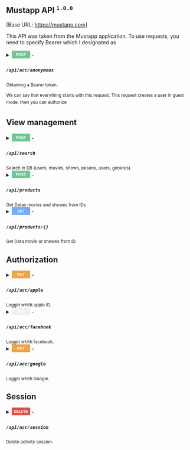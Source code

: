 
## **Mustapp API** <sup><code>1.0.0</code></sup>

[Base URL: https://mustapp.com]

This API was taken from the Mustapp application. To use requests, you need to specify Bearer which I designated as <token>

<details>
<summary>
<sub> <img src="/methods/post.png" width="50" /></sub> - <i><h4><code>/api/acc/anonymous</code></h4></i> <sub>Obtaining a Bearer token.</sub>
</summary>

<table role="table">
 <thead>
  <tr align="Left"><th colspan="2">Responses</th></tr>
  <tr align="left"><th>Code</th><th>Description</th></tr>
 </thead>
 <tbody>
  <tr>
   <td>200<br><br><br><br><br><br><br></td>
   <td>
   
   Successful operation
   
   ```js
   {
    "id" : 0,
    "token" : "string"
   }
   ```
   
   </td>
  </tr>
 </tbody>
 <thead>
  <tr align="Left"><th colspan="2">Curl</th></tr>
 </thead>
 <tbody>
  <tr>
   <td colspan="2">
   
```curl
   curl "https://mustapp.com/api/acc/anonymous" \
	-X POST
```
 
 </td>
  </tr>
 </tbody>
</table>

</details>
	
<sup>We can say that everything starts with this request. This request creates a user in guest mode, then you can authorize</sup>

## View management

<details>
<summary>
<sub> <img src="/methods/post.png" width="50" /></sub> - <i><h4><code>/api/search</code></h4></i> <sub>Search in DB (users, movies, shows, pesons, users, generes).</sub>
</summary>

<table role="table">
 <thead>
  <tr align="Left"><th colspan="2">Headers</th></tr>
  <tr align="left"><th>Name</th><th>Description</th></tr>
 </thead>
 <tbody>
  <tr>
   <td><b>Bearer</b> <br><code>string</code><br><sup>token</sup></td>
   <td>A unique token that is needed to link to the user's account. Not required for search<br><br><br></td>
  </tr>
 </tbody>
 <thead>
  <tr align="Left"><th colspan="2">Body</th></tr>
 </thead>
 <tbody>
  <tr>
   <td colspan="2">

```js
{
  "query": "string",
  "types": [
    "movies",
    "shows",
    "persons",
    "users",
    "genres"
  ]
}
```
   
   </td>
  </tr>
 </tbody>
 <thead>
  <tr align="Left"><th colspan="2">Responses</th></tr>
  <tr align="left"><th>Code</th><th>Description</th></tr>
 </thead>
 <tbody>
  <tr>
   <td>200<br><br><br><br><br><br><br><br><br><br><br><br><br><br><br><br><br><br><br><br>
   <td>
   
   Successful operation
   
```js
{
  "persons" : [
    0
  ],
  "users" : [
    0
  ],
  "genres" : [
    0
  ],
  "movies" : [
    0
  ],
  "shows" : [
    0
  ],
  "products" : [
    0
  ]
}
```
   
   </td>
  </tr>
 </tbody>
 <thead>
  <tr align="Left"><th colspan="2">Curl</th></tr>
 </thead>
 <tbody>
  <tr>
   <td colspan="2">
   
```curl
curl "https://mustapp.com/api/search" \
	-X POST \
	-H 'Content-Type: application/json; charset=utf-8' \
	-d '{"query":"string","types":["movies","shows","persons","users","genres"]}'
```
 
 </td>
  </tr>
 </tbody>
</table>

</details>

<details>
<summary>
<sub> <img src="/methods/post.png" width="50" /></sub> - <i><h4><code>/api/products</code></h4></i> <sub>Get Datas movies and showes from IDs</sub>
</summary>

<table role="table">
 <thead>
  <tr align="Left"><th colspan="2">Headers</th></tr>
  <tr align="left"><th>Name</th><th>Description</th></tr>
 </thead>
 <tbody>
  <tr>
   <td><b>Bearer</b> <br><code>string</code><br><sup>token</sup></td>
   <td>A unique token that is needed to link to the user's account. Not required for this<br><br><br></td>
  </tr>
 </tbody>
 <thead>
  <tr align="Left"><th colspan="2">Body</th></tr>
 </thead>
 <tbody>
  <tr>
   <td colspan="2">

```js
{
  "ids": [
    0
  ]
}
```
   
   </td>
  </tr>
 </tbody>
 <thead>
  <tr align="Left"><th colspan="2">Responses</th></tr>
  <tr align="left"><th>Code</th><th>Description</th></tr>
 </thead>
 <tbody>
  <tr>
   <td>200<br><br><br><br><br><br><br><br><br><br><br><br><br><br>
   <td>
   
   Successful operation
   
```js
[
  {
    "trailer_url" : "string",
    "release_date" : "1970-01-01",
    "id" : 0,
    "poster_file_path" : "string",
    "title" : "string",
    "items_count" : 0,
    "subtitle" : null,
    "runtime" : 0,
    "type" : "string",
    "items_released_count" : 0
  }
]
```
   
   </td>
  </tr>
 </tbody>
 <thead>
  <tr align="Left"><th colspan="2">Curl</th></tr>
 </thead>
 <tbody>
  <tr>
   <td colspan="2">
   
```curl
curl "https://mustapp.com/api/products/" \
	-X POST \
	-H 'Content-Type: application/json; charset=utf-8' \
	-H 'Bearer: 0ba41ebd-5df1-4d90-ac0c-b642a9261779' \
	-d '{"ids":[0]}'
```
 
 </td>
  </tr>
 </tbody>
</table>

</details>
	
<details>
<summary>
<sub> <img src="/methods/get.png" width="50" /></sub> - <i><h4><code>/api/products/{}</code></h4></i> <sub>Get Data movie or showes from ID</sub>
</summary>

<table role="table">
 <thead>
  <tr align="Left"><th colspan="2">Headers</th></tr>
  <tr align="left"><th>Name</th><th>Description</th></tr>
 </thead>
 <tbody>
  <tr>
   <td><b>Bearer</b> <br><code>string</code><br><sup>token</sup></td>
   <td>A unique token that is needed to link to the user's account. Not required for this<br><br><br></td>
  </tr>
 </tbody>
 <thead>
  <tr align="Left"><th colspan="2">Responses</th></tr>
  <tr align="left"><th>Code</th><th>Description</th></tr>
 </thead>
 <tbody>
  <tr>
   <td>200<br><br><br><br><br><br><br><br><br><br><br><br><br><br><br><br><br><br><br><br><br><br><br><br><br><br><br><br><br><br><br><br><br><br><br><br><br><br><br><br><br><br><br><br><br><br><br><br><br><br><br><br><br><br><br><br>
   <td>
   
   Successful operation
   
```js
{
  "movie" : {
    "reviews_count" : 0,
    "crew" : [
      {
        "roles" : [
          "string",
        ],
        "person" : {
          "gender" : null,
          "id" : 0,
          "related_movies_count" : 0,
          "related_shows_count" : 0,
          "overview" : null,
          "name" : "string",
          "image_uri" : "string"
        }
      }
    ],
    "cast" : [
      {
        "roles" : [
          "string",
        ],
        "person" : {
          "gender" : null,
          "id" : 0,
          "related_movies_count" : 0,
          "related_shows_count" : 0,
          "overview" : null,
          "name" : "string",
          "image_uri" : "string"
        }
      }
    ],
    "soundtrack_url" : null,
    "overview" : "string",
    "want_count" : 0,
    "watch_count" : 0
  },
  "youtube" : null,
  "id" : 0,
  "poster_file_path" : "string",
  "subtitle" : null,
  "items_released_count" : 0,
  "show" : null,
  "type" : "movie",
  "episode" : null,
  "season" : null,
  "title" : "string",
  "trailer_url" : "string",
  "items_count" : 0,
  "release_date" : "1970-01-01",
  "genres" : [
    0
  ],
  "rate" : {
    "mustapp" : 0,
    "imdb" : 0,
    "rotten_tomatoes" : null
  },
  "runtime" : 
}
```
   
   </td>
  </tr>
 </tbody>
 <thead>
  <tr align="Left"><th colspan="2">Curl</th></tr>
 </thead>
 <tbody>
  <tr>
   <td colspan="2">
   
```curl
curl "https://mustapp.com/api/products/{}"
```
 
 </td>
  </tr>
 </tbody>
</table>

</details>
	
## Authorization

<details>
<summary>
<sub> <img src="/methods/put.png" width="50" /></sub> - <i><h4><code>/api/acc/apple</code></h4></i> <sub>Loggin whith apple ID.</sub>
</summary>

<table role="table">
 <thead>
  <tr align="Left"><th colspan="2">Headers</th></tr>
  <tr align="left"><th>Name</th><th>Description</th></tr>
 </thead>
 <tbody>
  <tr>
   <td><b>Bearer</b> <br><code>string</code><br><sup>token</sup></td>
   <td>A unique token that is needed to link to the user's account<br><br><br></td>
  </tr>
 </tbody>
 <thead>
  <tr align="Left"><th colspan="2">Body</th></tr>
 </thead>
 <tbody>
  <tr>
   <td colspan="2">

```js
{
  "app_id": "ru.ayyo.must",
  "force": false,
  "code": "string",
  "name": "string"
}
```
   
   </td>
  </tr>
 </tbody>
 <thead>
  <tr align="Left"><th colspan="2">Responses</th></tr>
  <tr align="left"><th>Code</th><th>Description</th></tr>
 </thead>
 <tbody>
  <tr>
   <td>200<br><br><br><br><br><br><br><br><br><br><br><br><br><br><br><br><br><br><br><br><br><br><br><br><br><br></td>
   <td>
   
   Successful operation
   
```js
{
  "name": null,
  "phone": null,
  "facebook_name": null,
  "facebook_id": null,
  "twitter_name": null,
  "twitter_id": null,
  "is_private": false,
  "timezone": "string",
  "has_default_uri": false,
  "store_country_code": "string",
  "cinema_country_code": "string",
  "prefered_language_code": "string",
  "gender": null,
  "image_uri": null,
  "bio_message": null,
  "links": {},
  "google_id": null,
  "google_name": null,
  "is_youtube_linked": null,
  "apple_id": "string",
  "apple_email": "string",
  "apple_name": null,
  "id": 0,
  "uri": "string",
  "is_anonymous": false
}
```
   
   </td>
  </tr>
 </tbody>
 <thead>
  <tr align="Left"><th colspan="2">Curl</th></tr>
 </thead>
 <tbody>
  <tr>
   <td colspan="2">
   
```curl
curl "https://mustapp.com/api/acc/apple" \
	-X PUT \
	-H 'Bearer: <token>' \
	-d '{"code":"string","force":false,"app_id":"ru.ayyo.must","name":"string"}'
```
 
 </td>
  </tr>
 </tbody>
</table>

</details>

<details>
<summary>
<sub> <img src="/methods/d-put.png" width="50" /></sub> - <i><h4><code>/api/acc/facebook</code></h4></i> <sub>Loggin whith facebook.</sub>
</summary>

<table role="table">
 <thead>
  <tr align="Left"><th colspan="2">Headers</th></tr>
  <tr align="left"><th>Name</th><th>Description</th></tr>
 </thead>
 <tbody>
  <tr>
   <td><b>Bearer</b> <br><code>string</code><br><sup>token</sup></td>
   <td>A unique token that is needed to link to the user's account<br><br><br></td>
  </tr>
 </tbody>
</table>

</details>

<details>
<summary>
<sub> <img src="/methods/put.png" width="50" /></sub> - <i><h4><code>/api/acc/google</code></h4></i> <sub>Loggin whith Google.</sub>
</summary>

<table role="table">
 <thead>
  <tr align="Left"><th colspan="2">Headers</th></tr>
  <tr align="left"><th>Name</th><th>Description</th></tr>
 </thead>
 <tbody>
  <tr>
   <td><b>Bearer</b> <br><code>string</code><br><sup>token</sup></td>
   <td>A unique token that is needed to link to the user's account<br><br><br></td>
  </tr>
 </tbody>
 <thead>
  <tr align="Left"><th colspan="2">Body</th></tr>
 </thead>
 <tbody>
  <tr>
   <td colspan="2">

```js
  {
    "force": false,
    "authorization_code": "string"
  }
```
   
   </td>
  </tr>
 </tbody>
 <thead>
  <tr align="Left"><th colspan="2">Responses</th></tr>
  <tr align="left"><th>Code</th><th>Description</th></tr>
 </thead>
 <tbody>
  <tr>
   <td>200<br><br><br><br><br><br><br><br><br><br><br><br><br><br><br><br><br><br><br><br><br><br><br><br><br><br></td>
   <td>
   
   Successful operation
   
```js
{
    "name": "string",
    "phone": "string",
    "facebook_name": null,
    "facebook_id": null,
    "twitter_name": null,
    "twitter_id": null,
    "is_private": true,
    "timezone": "string",
    "has_default_uri": false,
    "store_country_code": "string",
    "cinema_country_code": "string",
    "prefered_language_code": "string",
    "gender": "string",
    "image_uri": "string",
    "bio_message": null,
    "links": {},
    "google_id": "string",
    "google_name": "string",
    "is_youtube_linked": true,
    "apple_id": null,
    "apple_email": null,
    "apple_name": null,
    "id": 0,
    "uri": "string",
    "is_anonymous": false
  }
```
   
   </td>
  </tr>
 </tbody>
 <thead>
  <tr align="Left"><th colspan="2">Curl</th></tr>
 </thead>
 <tbody>
  <tr>
   <td colspan="2">
   
```curl
curl "https://mustapp.com/api/acc/google" \
	-X PUT \
	-H 'Bearer: <token>' \
	-d '{"force":false,"authorization_code":"string"}'
```
 
 </td>
  </tr>
 </tbody>
</table>

</details>
	
## Session

<details>
<summary>
<sub> <img src="/methods/delete.png" width="50" /></sub> - <i><h4><code>/api/acc/session</code></h4></i> <sub>Delete activity session.</sub>
</summary>

<table role="table">
 <thead>
  <tr align="Left"><th colspan="2">Headers</th></tr>
  <tr align="left"><th>Name</th><th>Description</th></tr>
 </thead>
 <tbody>
  <tr>
   <td><b>Bearer</b> <br><code>string</code><br><sup>token</sup></td>
   <td>A unique token that is needed to link to the user's account<br><br><br></td>
  </tr>
 </tbody>
 <thead>
  <tr align="Left"><th colspan="2">Responses</th></tr>
  <tr align="left"><th>Code</th><th>Description</th></tr>
 </thead>
 <tbody>
  <tr>
   <td>204<br><br><br><br></td>
   <td>
   
   Successful operation
   
```js

```
   
   </td>
  </tr>
 </tbody>
 <thead>
  <tr align="Left"><th colspan="2">Curl</th></tr>
 </thead>
 <tbody>
  <tr>
   <td colspan="2">
   
```curl
curl "https://mustapp.com/api/acc/session" \
	-X DELETE \
	-H 'Bearer: <token>'
```
 
 </td>
  </tr>
 </tbody>
</table>

</details>
